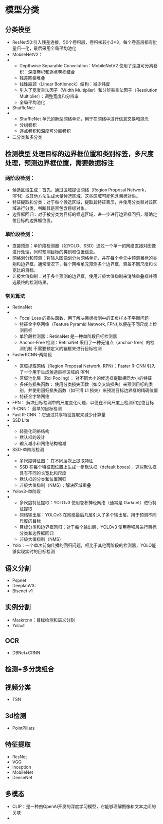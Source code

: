 # 模型分类

## 分类模型
- ResNet50:引入残差连接，50个卷积层，卷积核较小3*3，每个卷基层都有批量归一化，最后采用全局平均池化
- MobileNetV2：
- - Depthwise Separable Convolution：MobileNetV2 使用了深度可分离卷积：深度卷积和逐点卷积结合
  - 残差网络堆叠
  - 线性瓶颈（Linear Bottleneck）结构：减少纬度
  - 引入了宽度乘法因子（Width Multiplier）和分辨率乘法因子（Resolution Multiplier）：调整宽度和分辨率
  - 全局平均池化
- ShuffleNet:
- - ShuffleNet 单元的新型网络单元，用于在网络中进行信息交换和混洗
  - 分组卷积
  - 逐点卷积和深度可分离卷积
- 二分类和多分类
## 检测模型 处理目标的边界框位置和类别标签，多尺度处理，预测边界框位置，需要数据标注
### 两阶段检测：
- 候选区域生成：首先，通过区域提议网络（Region Proposal Network，RPN）或其他方法生成大量候选区域，这些区域可能包含目标对象。
- 特征提取和分类：对于每个候选区域，提取其特征表示，并使用分类器对该区域进行分类，判断其是否包含目标对象。
- 边界框回归：对于被分类为目标的候选区域，进一步进行边界框回归，精确定位目标的边界框位置。
### 单阶段检测：
- 直接预测：单阶段检测器（如YOLO、SSD）通过一个单一的网络直接对图像进行处理，同时预测目标的类别和位置信息。
- 网格划分和预测：将输入图像划分为网格单元，并在每个单元中预测目标的类别和边界框。通常情况下，每个网格单元预测多个边界框，涵盖不同尺度和长宽比的目标。
- 非极大值抑制：对于多个预测的边界框，使用非极大值抑制来消除重叠框并筛选最终的检测结果。
### 常见算法
- RetinaNet
- - Focal Loss 的损失函数，用于解决目标检测中的正负样本不平衡问题
  - 特征金字塔网络（Feature Pyramid Network, FPN),以便在不同尺度上检测目标
  - 单阶段检测器：RetinaNet 是一种单阶段目标检测器
  - Anchor-Free 检测：RetinaNet 采用了一种无锚点（anchor-free）的检测机制 不需要预定义的锚框来进行目标检测
- FasterRCNN-两阶段
- - 区域提取网络（Region Proposal Network, RPN）：Faster R-CNN 引入了一个用于生成候选目标区域的 RPN
  - 区域池化层（RoI Pooling）： 对不同大小的候选框提取相同大小的特征
  - 多任务损失函数： 使用分类损失函数（如交叉熵损失）来预测目标的类别，并使用回归损失函数（如平滑 L1 损失）来预测目标边界框的精确位置
  - 特征金字塔网络
- FPN： 解决目标检测中的尺度变化问题，以便在不同尺度上检测和定位目标
- R-CNN： 最早的目标检测
- Fast R-CNN ：它通过共享特征提取来减少计算量
- SSD Lite
- - 轻量化网络结构
  - 默认框的设计
  - 输入减小和网络结构缩减
- SSD-单阶段检测
- - 多尺度特征图： 在不同层次上提取特征
  - SSD 在每个特征图位置上生成一组默认框（default boxes），这些默认框具有不同的长宽比和尺度
  - 默认框的分类和位置回归
  - 非极大值抑制（NMS）：解决区域重叠
- Yolov3-单阶段
- - 多尺度特征提取：YOLOv3 使用卷积神经网络（通常是 Darknet）进行特征提取
  - 网络输出层：YOLOv3 在网络最后几层引入了多个输出层，用于预测不同尺度的目标
  - 目标分类和边界框回归：对于每个输出层，YOLOv3 使用卷积层进行目标分类和边界框回归
  - 非极大值抑制（NMS）
- Yolo：一个单次前向传播的回归问题，相比于其他两阶段的检测器，YOLO能够实现实时的目标检测
## 语义分割
- Pspnet
- DeeplabV3:
- Bisenet v1

## 实例分割
- Maskrcnn：目标检测和语义分割
- Yolact

## OCR
- DBNet+CRNN

## 检测+多分类组合

## 视频分类
- TSN

## 3d检测
- PointPillars

## 特征提取
- ResNet
- VGG 
- Inception
- MobileNet
- DenseNet

## 多模态
- CLIP：是一种由OpenAI开发的深度学习模型，它能够理解图像和文本之间的关联
- 

